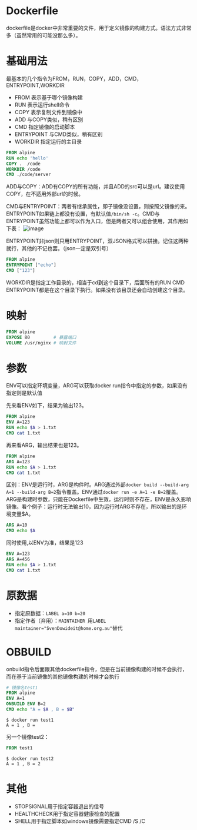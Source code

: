 # Dockerfile
dockerfile是docker中非常重要的文件，用于定义镜像的构建方式。语法方式非常多（虽然常用的可能没那么多）。
# 基础用法
最基本的几个指令为FROM，RUN，COPY，ADD，CMD，ENTRYPOINT,WORKDIR
- FROM 表示基于哪个镜像构建
- RUN  表示运行shell命令
- COPY 表示复制文件到镜像中
- ADD  与COPY类似，稍有区别
- CMD  指定镜像的启动脚本
- ENTRYPOINT 与CMD类似，稍有区别
- WORKDIR 指定运行的主目录
```Dockerfile
FROM alpine
RUN echo 'hello'
COPY .  /code
WORKDIR /code
CMD ./code/server
```
ADD与COPY：ADD有COPY的所有功能，并且ADD的src可以是url。建议使用COPY，在不适用外部url的时候。

CMD与ENTRYPOINT：两者有继承属性，即子镜像没设置，则按照父镜像的来。ENTRYPOINT如果链上都没有设置，有默认值`/bin/sh -c`。CMD与ENTRYPOINT虽然功能上都可以作为入口，但是两者又可以组合使用，其作用如下表：
![image](https://bolg.obs.cn-north-1.myhuaweicloud.com/2001/cmd.png)

ENTRYPOINT非json则只用ENTRYPOINT，双JSON格式可以拼接。记住这两种就行，其他的不记也罢。（json一定是双引号）
```DOCKERFILE
FROM alpine
ENTRYPOINT ["echo"]
CMD ["123"]
```
WORKDIR是指定工作目录的，相当于cd到这个目录下，后面所有的RUN CMD ENTRYPOINT都是在这个目录下执行。如果没有该目录还会自动创建这个目录。
# 映射
```DOCKERFILE
FROM alpine
EXPOSE 80         # 暴露端口
VOLUME /usr/nginx # 映射文件
```
# 参数
ENV可以指定环境变量，ARG可以获取docker run指令中指定的参数，如果没有指定则是默认值

先来看ENV如下，结果为输出123。
```dockerfile
FROM alpine
ENV A=123
RUN echo $A > 1.txt
CMD cat 1.txt
```
再来看ARG，输出结果也是123。
```Dockerfile
FROM alpine
ARG A=123
RUN echo $A > 1.txt
CMD cat 1.txt
```

区别：ENV是运行时，ARG是构件时。ARG通过外部`docker build --build-arg A=1 --build-arg B=2`指令覆盖。ENV通过`docker run -e A=1 -e B=2`覆盖。ARG是构建时参数，只能在Dockerfile中生效，运行时则不存在，ENV是永久影响镜像。看个例子：运行时无法输出10，因为运行时ARG不存在，所以输出的是环境变量$A。
```Dockerfile
ARG A=10
CMD echo $A
```
同时使用,以ENV为准，结果是123
```dockerfile
ENV A=123
ARG A=456
RUN echo $A > 1.txt
CMD cat 1.txt
```
# 原数据
- 指定原数据：`LABEL a=10 b=20`
- 指定作者（弃用）：`MAINTAINER `用`LABEL maintainer="SvenDowideit@home.org.au"`替代
# OBBUILD
onbuild指令后面跟其他dockerfile指令，但是在当前镜像构建的时候不会执行，而在基于当前镜像的其他镜像构建的时候才会执行
```dockerfile
# 镜像名test1
FROM alpine
ENV A=1
ONBUILD ENV B=2
CMD echo "A = $A , B = $B"
```
```shell
$ docker run test1
A = 1 , B = 
```
另一个镜像test2：
```dockerfile
FROM test1
```
```shell
$ docker run test2
A = 1 , B = 2
```
# 其他
- STOPSIGNAL用于指定容器退出的信号
- HEALTHCHECK用于指定容器健康检查的配置
- SHELL用于指定脚本如windows镜像需要指定CMD /S /C